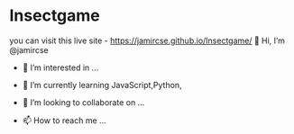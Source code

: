 # Insectgame
you can visit this live site - https://jamircse.github.io/Insectgame/
👋 Hi, I’m @jamircse

- 👀 I’m interested in ...

- 🌱 I’m currently learning JavaScript,Python,

- 💞️ I’m looking to collaborate on ...

- 📫 How to reach me ...
